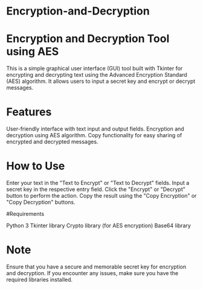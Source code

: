 # Encryption-and-Decryption

# Encryption and Decryption Tool using AES

This is a simple graphical user interface (GUI) tool built with Tkinter for encrypting and decrypting text using the Advanced Encryption Standard (AES) algorithm. It allows users to input a secret key and encrypt or decrypt messages.

# Features

User-friendly interface with text input and output fields.
Encryption and decryption using AES algorithm.
Copy functionality for easy sharing of encrypted and decrypted messages.

# How to Use

Enter your text in the "Text to Encrypt" or "Text to Decrypt" fields.
Input a secret key in the respective entry field.
Click the "Encrypt" or "Decrypt" button to perform the action.
Copy the result using the "Copy Encryption" or "Copy Decryption" buttons.

#Requirements

Python 3
Tkinter library
Crypto library (for AES encryption)
Base64 library

# Note

Ensure that you have a secure and memorable secret key for encryption and decryption.
If you encounter any issues, make sure you have the required libraries installed.
